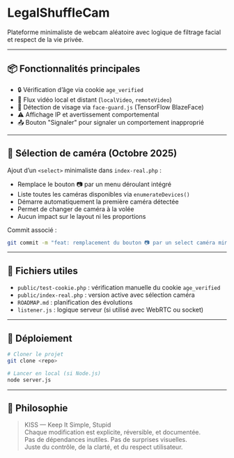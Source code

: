 # LegalShuffleCam

Plateforme minimaliste de webcam aléatoire avec logique de filtrage facial et respect de la vie privée.

---

## 📦 Fonctionnalités principales

- 🔒 Vérification d’âge via cookie `age_verified`
- 🎥 Flux vidéo local et distant (`localVideo`, `remoteVideo`)
- 🧠 Détection de visage via `face-guard.js` (TensorFlow BlazeFace)
- ⚠ Affichage IP et avertissement comportemental
- 📤 Bouton "Signaler" pour signaler un comportement inapproprié

---

## 🎥 Sélection de caméra (Octobre 2025)

Ajout d’un `<select>` minimaliste dans `index-real.php` :

- Remplace le bouton 📷 par un menu déroulant intégré
- Liste toutes les caméras disponibles via `enumerateDevices()`
- Démarre automatiquement la première caméra détectée
- Permet de changer de caméra à la volée
- Aucun impact sur le layout ni les proportions

Commit associé :
```bash
git commit -m "feat: remplacement du bouton 📷 par un select caméra minimaliste"
```

---

## 🧪 Fichiers utiles

- `public/test-cookie.php` : vérification manuelle du cookie `age_verified`
- `public/index-real.php` : version active avec sélection caméra
- `ROADMAP.md` : planification des évolutions
- `listener.js` : logique serveur (si utilisé avec WebRTC ou socket)

---

## 🚀 Déploiement

```bash
# Cloner le projet
git clone <repo>

# Lancer en local (si Node.js)
node server.js
```

---

## 🧼 Philosophie

> KISS — Keep It Simple, Stupid  
> Chaque modification est explicite, réversible, et documentée.  
> Pas de dépendances inutiles. Pas de surprises visuelles.  
> Juste du contrôle, de la clarté, et du respect utilisateur.
